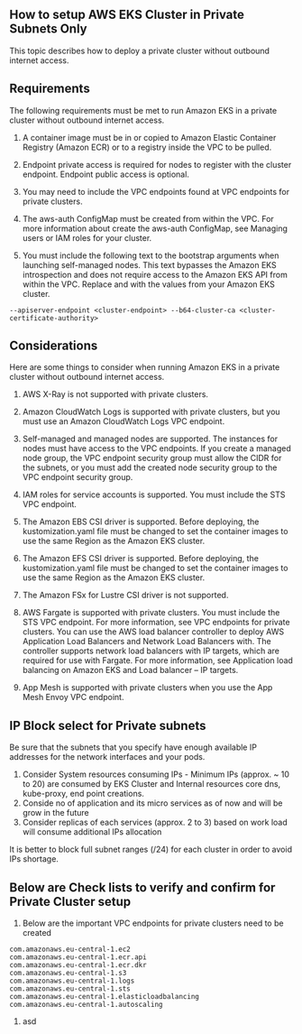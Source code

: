 ## How to setup AWS EKS Cluster in Private Subnets Only

This topic describes how to deploy a private cluster without outbound internet access.

## Requirements

The following requirements must be met to run Amazon EKS in a private cluster without outbound internet access.

1. A container image must be in or copied to Amazon Elastic Container Registry (Amazon ECR) or to a registry inside the VPC to be pulled.

1. Endpoint private access is required for nodes to register with the cluster endpoint. Endpoint public access is optional.

1. You may need to include the VPC endpoints found at VPC endpoints for private clusters.

1. The aws-auth ConfigMap must be created from within the VPC. For more information about create the aws-auth ConfigMap, see Managing users or IAM roles for your cluster.

1. You must include the following text to the bootstrap arguments when launching self-managed nodes. This text bypasses the Amazon EKS introspection and does not require access to the Amazon EKS API from within the VPC. Replace <cluster-endpoint> and <cluster-certificate-authority> with the values from your Amazon EKS cluster.

```
--apiserver-endpoint <cluster-endpoint> --b64-cluster-ca <cluster-certificate-authority>
```

## Considerations
Here are some things to consider when running Amazon EKS in a private cluster without outbound internet access.

1. AWS X-Ray is not supported with private clusters.

1. Amazon CloudWatch Logs is supported with private clusters, but you must use an Amazon CloudWatch Logs VPC endpoint.

1. Self-managed and managed nodes are supported. The instances for nodes must have access to the VPC endpoints. If you create a managed node group, the VPC endpoint security group must allow the CIDR for the subnets, or you must add the created node security group to the VPC endpoint security group.

1. IAM roles for service accounts is supported. You must include the STS VPC endpoint.

1. The Amazon EBS CSI driver is supported. Before deploying, the kustomization.yaml file must be changed to set the container images to use the same Region as the Amazon EKS cluster.

1. The Amazon EFS CSI driver is supported. Before deploying, the kustomization.yaml file must be changed to set the container images to use the same Region as the Amazon EKS cluster.

1. The Amazon FSx for Lustre CSI driver is not supported.

1. AWS Fargate is supported with private clusters. You must include the STS VPC endpoint. For more information, see VPC endpoints for private clusters. You can use the AWS load balancer controller to deploy AWS Application Load Balancers and Network Load Balancers with. The controller supports network load balancers with IP targets, which are required for use with Fargate. For more information, see Application load balancing on Amazon EKS and Load balancer – IP targets.

1. App Mesh is supported with private clusters when you use the App Mesh Envoy VPC endpoint.


## IP Block select for Private subnets

Be sure that the subnets that you specify have enough available IP addresses for the network interfaces and your pods.

1. Consider System resources consuming IPs - Minimum IPs (approx. ~ 10 to 20) are consumed by EKS Cluster and Internal resources core dns, kube-proxy, end point creations.
2. Conside no of application and its micro services as of now and will be grow in the future
3. Consider replicas of each services (approx. 2 to 3) based on work load will consume additional IPs allocation

It is better to block full subnet ranges (/24) for each cluster in order to avoid IPs shortage.

## Below are Check lists to verify and confirm for Private Cluster setup

1. Below are the important VPC endpoints for private clusters need to be created
```
com.amazonaws.eu-central-1.ec2
com.amazonaws.eu-central-1.ecr.api
com.amazonaws.eu-central-1.ecr.dkr
com.amazonaws.eu-central-1.s3
com.amazonaws.eu-central-1.logs
com.amazonaws.eu-central-1.sts
com.amazonaws.eu-central-1.elasticloadbalancing
com.amazonaws.eu-central-1.autoscaling
```
1. asd

